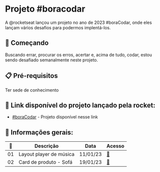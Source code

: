 # Projeto #boracodar
A @rocketseat lançou um projeto no ano de 2023 #boraCodar, onde eles lançam vários desafios para podermos implentá-los. 

## 🚀 Começando
Buscando errar, procurar os erros, acertar e, acima de tudo, codar, estou sendo desafiado semanalmente neste projeto.


## 📋 Pré-requisitos
Ter sede de conhecimento 

## 🔗 Link disponível do projeto lançado pela rocket:
* [#boraCodar](https://boracodar.dev/?utm_source=youtube&utm_medium=organic&utm_campaign=lead&utm_term=boracodar&utm_content=descricao-boracodar_desafio01) - Projeto disponível nesse link

## 🔗 Informações gerais:
<table>
  <thead>
    <tr>
      <th>🚀</th>
      <th>Descrição</th>
      <th>Data</th>
      <th>Acesso</th>
    </tr>
  </thead>
  <tbody>
    <tr>
      <td>01</td>
      <td>Layout player de música</td>
      <td>11/01/23</td>
      <td><a href="">🔗</a></td>
    </tr>
    <tr>
      <td>02</td>
      <td>Card de produto - Sofá</td>
      <td>19/01/23</td>
      <td><a href="">🔗</a></td>
    </tr>
  </tbody>
</table>
